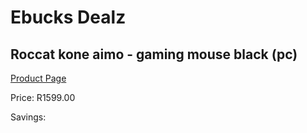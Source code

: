 
# Ebucks Dealz
## Roccat kone aimo - gaming mouse black (pc)
[Product Page](https://www.ebucks.com/web/shop/productSelected.do?prodId=1203462901&catId=365757697)

Price: R1599.00

Savings: 


	